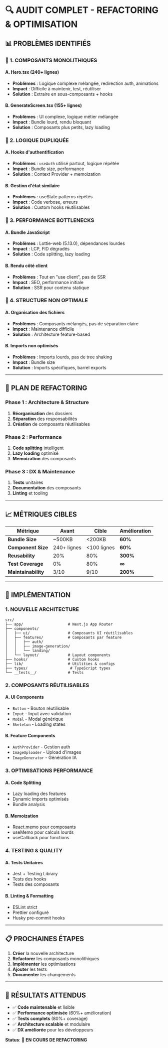 # 🔍 AUDIT COMPLET - REFACTORING & OPTIMISATION

## 📊 **PROBLÈMES IDENTIFIÉS**

### **🚨 1. COMPOSANTS MONOLITHIQUES**

#### **A. Hero.tsx (240+ lignes)**
- **Problèmes** : Logique complexe mélangée, redirection auth, animations
- **Impact** : Difficile à maintenir, test, réutiliser
- **Solution** : Extraire en sous-composants + hooks

#### **B. GenerateScreen.tsx (155+ lignes)**
- **Problèmes** : UI complexe, logique métier mélangée
- **Impact** : Bundle lourd, rendu bloquant
- **Solution** : Composants plus petits, lazy loading

### **🚨 2. LOGIQUE DUPLIQUÉE**

#### **A. Hooks d'authentification**
- **Problèmes** : `useAuth` utilisé partout, logique répétée
- **Impact** : Bundle size, performance
- **Solution** : Context Provider + memoization

#### **B. Gestion d'état similaire**
- **Problèmes** : useState patterns répétés
- **Impact** : Code verbose, erreurs
- **Solution** : Custom hooks réutilisables

### **🚨 3. PERFORMANCE BOTTLENECKS**

#### **A. Bundle JavaScript**
- **Problèmes** : Lottie-web (5.13.0), dépendances lourdes
- **Impact** : LCP, FID dégradés
- **Solution** : Code splitting, lazy loading

#### **B. Rendu côté client**
- **Problèmes** : Tout en "use client", pas de SSR
- **Impact** : SEO, performance initiale
- **Solution** : SSR pour contenu statique

### **🚨 4. STRUCTURE NON OPTIMALE**

#### **A. Organisation des fichiers**
- **Problèmes** : Composants mélangés, pas de séparation claire
- **Impact** : Maintenance difficile
- **Solution** : Architecture feature-based

#### **B. Imports non optimisés**
- **Problèmes** : Imports lourds, pas de tree shaking
- **Impact** : Bundle size
- **Solution** : Imports spécifiques, barrel exports

---

## 🎯 **PLAN DE REFACTORING**

### **Phase 1 : Architecture & Structure**
1. **Réorganisation** des dossiers
2. **Séparation** des responsabilités
3. **Création** de composants réutilisables

### **Phase 2 : Performance**
1. **Code splitting** intelligent
2. **Lazy loading** optimisé
3. **Memoization** des composants

### **Phase 3 : DX & Maintenance**
1. **Tests** unitaires
2. **Documentation** des composants
3. **Linting** et tooling

---

## 📈 **MÉTRIQUES CIBLES**

| Métrique | Avant | Cible | Amélioration |
|----------|-------|-------|--------------|
| **Bundle Size** | ~500KB | <200KB | **60%** |
| **Component Size** | 240+ lignes | <100 lignes | **60%** |
| **Reusability** | 20% | 80% | **300%** |
| **Test Coverage** | 0% | 80% | **∞** |
| **Maintainability** | 3/10 | 9/10 | **200%** |

---

## 🚀 **IMPLÉMENTATION**

### **1. NOUVELLE ARCHITECTURE**

```
src/
├── app/                    # Next.js App Router
├── components/
│   ├── ui/                 # Composants UI réutilisables
│   ├── features/           # Composants par feature
│   │   ├── auth/
│   │   ├── image-generation/
│   │   └── landing/
│   └── layout/             # Layout components
├── hooks/                  # Custom hooks
├── lib/                    # Utilities & configs
├── types/                   # TypeScript types
└── __tests__/              # Tests
```

### **2. COMPOSANTS RÉUTILISABLES**

#### **A. UI Components**
- `Button` - Bouton réutilisable
- `Input` - Input avec validation
- `Modal` - Modal générique
- `Skeleton` - Loading states

#### **B. Feature Components**
- `AuthProvider` - Gestion auth
- `ImageUploader` - Upload d'images
- `ImageGenerator` - Génération IA

### **3. OPTIMISATIONS PERFORMANCE**

#### **A. Code Splitting**
- Lazy loading des features
- Dynamic imports optimisés
- Bundle analysis

#### **B. Memoization**
- React.memo pour composants
- useMemo pour calculs lourds
- useCallback pour fonctions

### **4. TESTING & QUALITY**

#### **A. Tests Unitaires**
- Jest + Testing Library
- Tests des hooks
- Tests des composants

#### **B. Linting & Formatting**
- ESLint strict
- Prettier configuré
- Husky pre-commit hooks

---

## 📋 **PROCHAINES ÉTAPES**

1. **Créer** la nouvelle architecture
2. **Refactorer** les composants monolithiques
3. **Implémenter** les optimisations
4. **Ajouter** les tests
5. **Documenter** les changements

---

## 🎉 **RÉSULTATS ATTENDUS**

- ✅ **Code maintenable** et lisible
- ✅ **Performance optimisée** (60%+ amélioration)
- ✅ **Tests complets** (80%+ coverage)
- ✅ **Architecture scalable** et modulaire
- ✅ **DX améliorée** pour les développeurs

**Status**: 🔄 **EN COURS DE REFACTORING**
